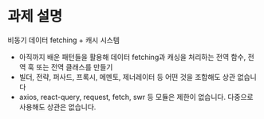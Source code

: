 # 과제 설명

비동기 데이터 fetching + 캐시 시스템

- 아직까지 배운 패턴들을 활용해 데이터 fetching과 캐싱을 처리하는 전역 함수, 전역 훅 또는 전역 클래스를 만들기
- 빌더, 전략, 퍼사드, 프록시, 메멘토, 제너레이터 등 어떤 것을 조합해도 상관 없습니다
- axios, react-query, request, fetch, swr 등 모듈은 제한이 없습니다. 다중으로 사용해도 상관은 없습니다.

